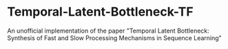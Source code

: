 # Temporal-Latent-Bottleneck-TF
An unofficial implementation of the paper "Temporal Latent Bottleneck: Synthesis of Fast and Slow Processing Mechanisms in Sequence Learning"
